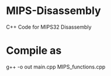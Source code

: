 # MIPS-Disassembly
C++ Code for MIPS32 Disassembly

# Compile as
g++ -o out main.cpp MIPS_functions.cpp
